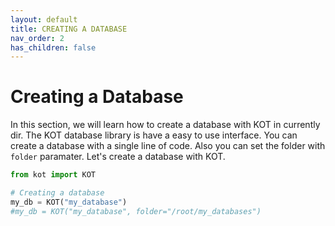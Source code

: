 ```yaml
---
layout: default
title: CREATING A DATABASE
nav_order: 2
has_children: false
---
```


# Creating a Database
In this section, we will learn how to create a database with KOT in currently dir. The KOT database library is have a easy to use interface. You can create a database with a single line of code. Also you can set the folder with `folder` paramater. Let's create a database with KOT.

```python
from kot import KOT

# Creating a database
my_db = KOT("my_database")
#my_db = KOT("my_database", folder="/root/my_databases")
```